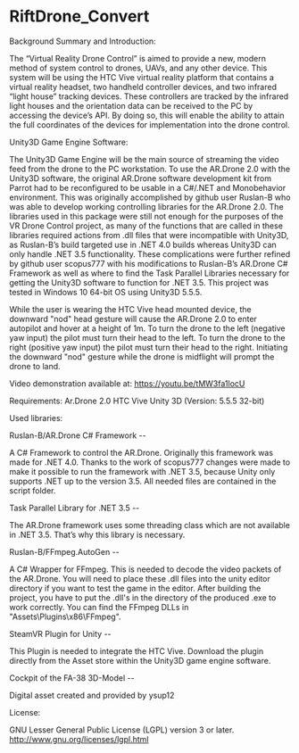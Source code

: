 # RiftDrone_Convert

Background Summary and Introduction:

   The “Virtual Reality Drone Control” is aimed to provide a new, modern method of system
control to drones, UAVs, and any other device. This system will be using the HTC Vive virtual
reality platform that contains a virtual reality headset, two handheld controller devices, and two
infrared “light house” tracking devices. These controllers are tracked by the infrared light houses
and the orientation data can be received to the PC by accessing the device’s API. By doing so,
this will enable the ability to attain the full coordinates of the devices for implementation into the
drone control.

Unity3D Game Engine Software:

   The Unity3D Game Engine will be the main source of streaming the video feed from the
drone to the PC workstation. To use the AR.Drone 2.0 with the Unity3D software, the original
AR.Drone software development kit from Parrot had to be reconfigured to be usable in a
C#/.NET and Monobehavior environment. This was originally accomplished by github user
Ruslan-B who was able to develop working controlling libraries for the AR.Drone 2.0. The
libraries used in this package were still not enough for the purposes of the VR Drone Control
project, as many of the functions that are called in these libraries required actions from .dll files
that were incompatible with Unity3D, as Ruslan-B’s build targeted use in .NET 4.0 builds
whereas Unity3D can only handle .NET 3.5 functionality. These complications were further
refined by github user scopus777 with his modifications to Ruslan-B’s AR.Drone C# Framework
as well as where to find the Task Parallel Libraries necessary for getting the Unity3D software to
function for .NET 3.5. This project was tested in Windows 10 64-bit OS using Unity3D 5.5.5.

   While the user is wearing the HTC Vive head mounted device, the downward "nod" head gesture will cause the 
AR.Drone 2.0 to enter autopilot and hover at a height of 1m. To turn the drone to the left (negative yaw input)
the pilot must turn their head to the left. To turn the drone to the right (positive yaw input)
the pilot must turn their head to the right. Initiating the downward "nod" gesture while the drone is midflight 
will prompt the drone to land.

Video demonstration available at: https://youtu.be/tMW3fa1locU

Requirements:
Ar.Drone 2.0
HTC Vive
Unity 3D (Version: 5.5.5 32-bit)


Used libraries:

Ruslan-B/AR.Drone C# Framework --

A C# Framework to control the AR.Drone. Originally this framework was made for .NET 4.0. Thanks to the work of scopus777 changes were made to make it possible to run the framework with .NET 3.5, because Unity only supports .NET up to the version 3.5. All needed files are contained in the script folder.

Task Parallel Library for .NET 3.5 --

The AR.Drone framework uses some threading class which are not available in .NET 3.5. That’s why this library is necessary.

Ruslan-B/FFmpeg.AutoGen --

A C# Wrapper for FFmpeg. This is needed to decode the video packets of the AR.Drone. You will need to place these .dll files into the unity editor directory if you want to test the game in the editor. After building the project, you have to put the .dll's in the directory of the produced .exe to work correctly. You can find the FFmpeg DLLs in "Assets\Plugins\x86\FFmpeg".

SteamVR Plugin for Unity --

This Plugin is needed to integrate the HTC Vive. Download the plugin directly from the Asset store within the Unity3D game engine software.

Cockpit of the FA-38 3D-Model --

Digital asset created and provided by ysup12

License:

GNU Lesser General Public License (LGPL) version 3 or later.
http://www.gnu.org/licenses/lgpl.html
